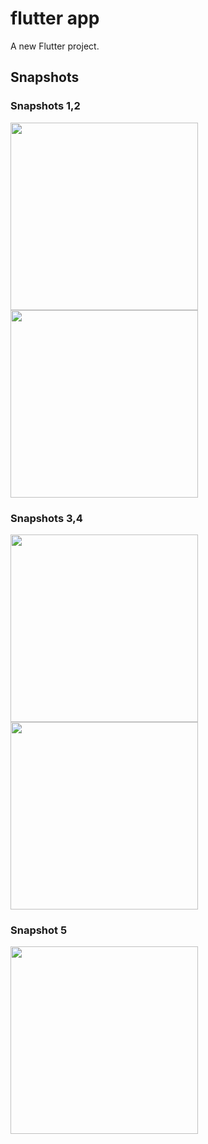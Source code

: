 # flutter app

A new Flutter project.

## Snapshots
### Snapshots 1,2 

<image src="https://github.com/Ram2905/texple_flutter/blob/master/images/flutter_02.png" width=300>  <image src="https://github.com/Ram2905/texple_flutter/blob/master/images/flutter_03.png" width=300>
  
### Snapshots 3,4 
  
<image src="https://github.com/Ram2905/texple_flutter/blob/master/images/flutter_04.png" width=300><image src="https://github.com/Ram2905/texple_flutter/blob/master/images/flutter_06.png" width=300>

### Snapshot 5  
<image src="https://github.com/Ram2905/texple_flutter/blob/master/images/flutter_07.png" width=300>

